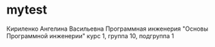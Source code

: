 # mytest
Кириленко
Ангелина
Васильевна
Программная инженерия
"Основы Программной инженерии"
курс 1, группа 10, подгруппа 1
